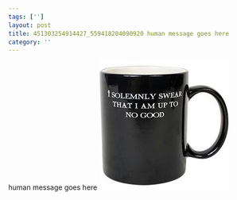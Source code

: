 ```yaml
---
tags: ['']
layout: post
title: 451303254914427_559418204090920 human message goes here
category: ''
---
```

human message goes here
![451303254914427_559418204090920](/uploads/2013-3-10-451303254914427_559418204090920-human-message-goes-here.jpg)
